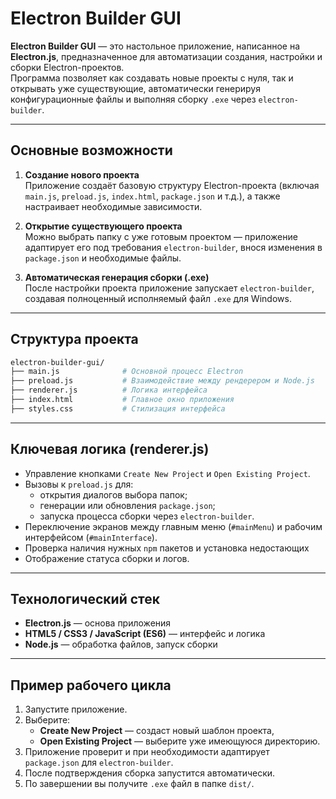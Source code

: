 # Electron Builder GUI
**Electron Builder GUI** — это настольное приложение, написанное на **Electron.js**, предназначенное для автоматизации создания, настройки и сборки Electron-проектов.  
Программа позволяет как создавать новые проекты с нуля, так и открывать уже существующие, автоматически генерируя конфигурационные файлы и выполняя сборку `.exe` через `electron-builder`.

---
## Основные возможности

1) **Создание нового проекта**  
  Приложение создаёт базовую структуру Electron-проекта (включая `main.js`, `preload.js`, `index.html`, `package.json` и т.д.), а также настраивает необходимые зависимости.

2) **Открытие существующего проекта**  
  Можно выбрать папку с уже готовым проектом — приложение адаптирует его под требования `electron-builder`, внося изменения в `package.json` и необходимые файлы.

3) **Автоматическая генерация сборки (.exe)**  
  После настройки проекта приложение запускает `electron-builder`, создавая полноценный исполняемый файл `.exe` для Windows.
---
## Структура проекта

```bash
electron-builder-gui/
├── main.js              # Основной процесс Electron
├── preload.js           # Взаимодействие между рендерером и Node.js
├── renderer.js          # Логика интерфейса
├── index.html           # Главное окно приложения
├── styles.css           # Стилизация интерфейса
````
---
## Ключевая логика (renderer.js)
- Управление кнопками `Create New Project` и `Open Existing Project`.
- Вызовы к `preload.js` для:
    - открытия диалогов выбора папок;
    - генерации или обновления `package.json`;
    - запуска процесса сборки через `electron-builder`.
- Переключение экранов между главным меню (`#mainMenu`) и рабочим интерфейсом (`#mainInterface`).
- Проверка наличия нужных `npm` пакетов и установка недостающих
- Отображение статуса сборки и логов.
---
## Технологический стек
- **Electron.js** — основа приложения
- **HTML5 / CSS3 / JavaScript (ES6)** — интерфейс и логика
- **Node.js** — обработка файлов, запуск сборки
---
## Пример рабочего цикла
1. Запустите приложение.
2. Выберите:
    - **Create New Project** — создаст новый шаблон проекта,
    - **Open Existing Project** — выберите уже имеющуюся директорию.
3. Приложение проверит и при необходимости адаптирует `package.json` для `electron-builder`.
4. После подтверждения сборка запустится автоматически.
5. По завершении вы получите `.exe` файл в папке `dist/`.
